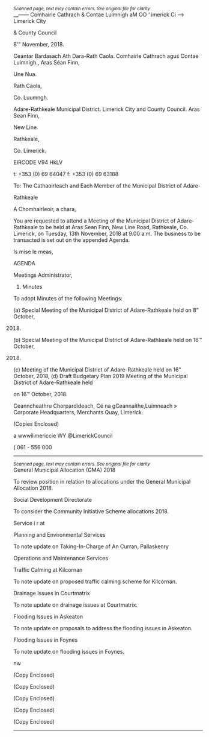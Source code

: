 *<small>Scanned page, text may contain errors. See original file for clarity</small>*  
__—_—_ Comhairle Cathrach
& Contae Luimnigh
aM OO
‘ imerick Ci
—> Limerick City

& County Council

8'" November, 2018.

Ceantar Bardasach Ath Dara-Rath Caola.
Comhairle Cathrach agus Contae Luimnigh.,
Aras Séan Finn,

Une Nua.

Rath Caola,

Co. Luumngh.

Adare-Rathkeale Municipal District.
Limerick City and County Council.
Aras Sean Finn,

New Line.

Rathkeale,

Co. Limerick.

EIRCODE V94 HkLV

t: +353 (0) 69 64047
f: +353 (0) 69 63188

To: The Cathaoirleach and Each Member of the Municipal District of Adare-

Rathkeale

A Chomhairleoir, a chara,

You are requested to attend a Meeting of the Municipal District of Adare-Rathkeale to be held at
Aras Sean Finn, New Line Road, Rathkeale, Co. Limerick, on Tuesday, 13th November, 2018 at
9.00 a.m. The business to be transacted is set out on the appended Agenda.

Is mise le meas,

AGENDA

Meetings Administrator,
1. Minutes

To adopt Minutes of the following Meetings:

(a) Special Meeting of the Municipal District of Adare-Rathkeale held on 8” October,

2018.

(b) Special Meeting of the Municipal District of Adare-Rathkeale held on 16™ October,

2018.

(c) Meeting of the Municipal District of Adare-Rathkeale held on 16" October, 2018,
(d) Draft Budgetary Plan 2019 Meeting of the Municipal District of Adare-Rathkeale held

on 16™ October, 2018.

Ceanncheathru Chorpardideach, Cé na gCeannaithe,Luimneach »
Corporate Headquarters, Merchants Quay, Limerick.

(Copies Enclosed)

a
wwwilimericcie
WY @LimerickCouncil

( 061 - 556 000

---
*<small>Scanned page, text may contain errors. See original file for clarity</small>*  
General Municipal Allocation (GMA) 2018

To review position in relation to allocations under the General Municipal Allocation 2018.

Social Development Directorate

To consider the Community Initiative Scheme allocations 2018.

Service i r at

Planning and Environmental Services

To note update on Taking-In-Charge of An Curran, Pallaskenry

Operations and Maintenance Services

Traffic Calming at Kilcornan

To note update on proposed traffic calming scheme for Kilcornan.

Drainage Issues in Courtmatrix

To note update on drainage issues at Courtmatrix.

Flooding Issues in Askeaton

To note update on proposals to address the flooding issues in Askeaton.

Flooding Issues in Foynes

To note update on flooding issues in Foynes.

nw

(Copy Enclosed)

(Copy Enclosed)

(Copy Enclosed)

(Copy Enclosed)

(Copy Enclosed)

---
